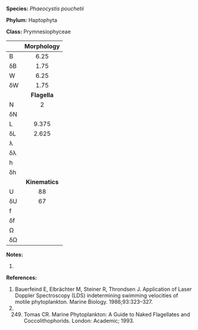 **Species:** *Phaeocystis pouchetii*

**Phylum:** Haptophyta

**Class:** Prymnesiophyceae

|    | **Morphology** |
|:-- | :------------: |
| B  | 6.25 |
| δB | 1.75 |
| W  | 6.25 |
| δW | 1.75 |
|    | **Flagella** |
| N  | 2 |
| δN |  |
| L  | 9.375 |
| δL | 2.625 |
| λ  |  |
| δλ |  |
| h  |  |
| δh |  |
|    | **Kinematics** |
| U  | 88 |
| δU | 67 |
| f  |  |
| δf |  |
| Ω  |  |
| δΩ |  |

**Notes:**

1.

**References:**

1. Bauerfeind E, Elbrächter M, Steiner R, Throndsen J.  Application of Laser Doppler Spectroscopy (LDS) indetermining swimming velocities of motile phytoplankton.  Marine Biology. 1986;93:323–327.
1. 249. Tomas CR. Marine Phytoplankton:  A Guide to Naked Flagellates and Coccolithophorids. London: Academic; 1993.
